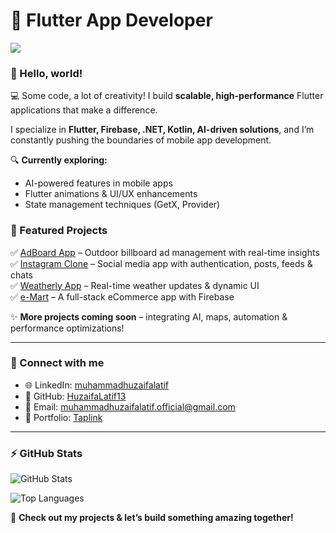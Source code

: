 # 🚀 Flutter App Developer  

[<img src="https://github.com/user-attachments/assets/ae2cd31b-0cae-4bf1-9542-977cfe0f3913"/>](https://github.com/HuzaifaLatif13)  

### 👋 Hello, world!  

💻 Some code, a lot of creativity! I build **scalable, high-performance** Flutter applications that make a difference.  

I specialize in **Flutter, Firebase, .NET, Kotlin, AI-driven solutions**, and I’m constantly pushing the boundaries of mobile app development.  

🔍 **Currently exploring:**  
- AI-powered features in mobile apps  
- Flutter animations & UI/UX enhancements  
- State management techniques (GetX, Provider)  

### 🚀 Featured Projects  
✅ [AdBoard App](https://github.com/HuzaifaLatif13) – Outdoor billboard ad management with real-time insights  
✅ [Instagram Clone](https://github.com/HuzaifaLatif13/Flutter-App-Development/tree/main/Instagram%20Clone) – Social media app with authentication, posts, feeds & chats  
✅ [Weatherly App](https://github.com/HuzaifaLatif13/Flutter-App-Development/tree/main/Weatherly) – Real-time weather updates & dynamic UI  
✅ [e-Mart](https://github.com/HuzaifaLatif13/Flutter-App-Development/tree/main/e_mart) – A full-stack eCommerce app with Firebase  

✨ **More projects coming soon** – integrating AI, maps, automation & performance optimizations!  

---

### 🔗 Connect with me  
- 🌐 LinkedIn: [muhammadhuzaifalatif](https://www.linkedin.com/in/muhammadhuzaifalatif)  
- 📂 GitHub: [HuzaifaLatif13](https://github.com/HuzaifaLatif13)  
- 📧 Email: muhammadhuzaifalatif.official@gmail.com  
- 🔗 Portfolio: [Taplink](https://taplink.cc/huzaifalatif13)  

---

### ⚡ GitHub Stats  

![GitHub Stats](https://github-readme-stats-sigma-five.vercel.app/api?username=HuzaifaLatif13&show_icons=true&theme=radical&count_private=true)  

![Top Languages](https://github-readme-stats-sigma-five.vercel.app/api/top-langs/?username=HuzaifaLatif13&layout=compact&theme=radical)  

🚀 **Check out my projects & let’s build something amazing together!**
